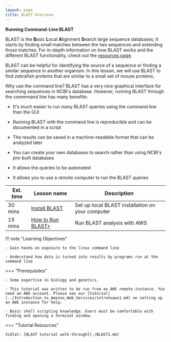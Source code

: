 ```yaml
---
layout: page
title: BLAST Overview
---
```


**Running Command-Line BLAST**

BLAST is the **B**asic **L**ocal **A**lignment **S**earch large sequence databases; It starts by finding small matches between the two sequences and extending those matches.  For in-depth information on how BLAST works and the different BLAST functionality, check out the [resources page](https://blast.ncbi.nlm.nih.gov/Blast.cgi).

BLAST can be helpful for identifying the source of a sequence or finding a similar sequence in another organism.  In this lesson, we will use BLAST to find zebrafish proteins that are similar to a small set of mouse proteins.

Why use the command line?
BLAST has a very nice graphical interface for searching sequences in NCBI's database.
However, running BLAST through the commmand line has many benefits:

- It's much easier to run many BLAST queries using the command line than the GUI

- Running BLAST with the command line is reproducible and can be documented in a script

- The results can be saved in a machine-readable format that can be analyzed later

- You can create your own databases to search rather than using NCBI's pre-built databases

- It allows the queries to be automated

- It allows you to use a remote computer to run the BLAST queries

Est. time | Lesson name | Description
--- | --- | ---
30 mins | [Install BLAST](../BLAST-Command-Line/BLAST3.md) | Set up local BLAST installation on your computer
15 mins | [How to Run BLAST+](../BLAST-Command-Line/BLAST4.md) | Run BLAST analysis with AWS

!!! note "Learning Objectives"

    - Gain hands-on exposure to the linux command line

    - Understand how data is turned into results by programs run at the command line

=== "Prerequisites"

    - Some expertise in biology and genetics.

    - This tutorial was written to be run from an AWS remote instance. You need an AWS account. Please see our [tutorial](../Introduction_to_Amazon_Web_Services/introtoaws1.md) on setting up an AWS instance for help.

    - Basic shell scripting knowledge. Users must be comfortable with finding and opening a terminal window.

=== "Tutorial Resources"

    Vidlet: [BLAST tutorial walk-through](./BLAST2.md)
